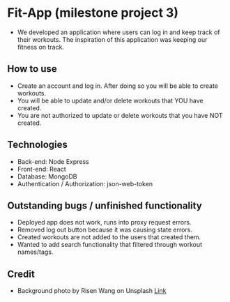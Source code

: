 # Fit-App (milestone project 3)

- We developed an application where users can log in and keep track of their workouts. The inspiration of this application was keeping our fitness on track.

## How to use
- Create an account and log in. After doing so you will be able to create workouts.
- You will be able to update and/or delete workouts that YOU have created.
- You are not authorized to update or delete workouts that you have NOT created.

## Technologies
- Back-end: Node Express
- Front-end: React
- Database: MongoDB
- Authentication / Authorization: json-web-token

## Outstanding bugs / unfinished functionality
- Deployed app does not work, runs into proxy request errors.
- Removed log out button because it was causing state errors.
- Created workouts are not added to the users that created them.
- Wanted to add search functionality that filtered through workout names/tags.

## Credit
- Background photo by Risen Wang on Unsplash [Link](https://unsplash.com/@risennnnn?utm_source=unsplash&utm_medium=referral&utm_content=creditCopyText)